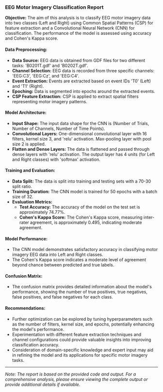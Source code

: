 ### EEG Motor Imagery Classification Report

**Objective:**
The aim of this analysis is to classify EEG motor imagery data into two classes (Left and Right) using Common Spatial Patterns (CSP) for feature extraction and a Convolutional Neural Network (CNN) for classification. The performance of the model is assessed using accuracy and Cohen's Kappa score.

#### **Data Preprocessing:**
- **Data Source:** EEG data is obtained from GDF files for two different tasks: 'B0201T.gdf' and 'B0202T.gdf'.
- **Channel Selection:** EEG data is recorded from three specific channels: 'EEG:C3', 'EEG:Cz', and 'EEG:C4'.
- **Event Extraction:** Events are extracted based on event IDs 'T0' (Left) and 'T1' (Right).
- **Epoching:** Data is segmented into epochs around the extracted events.
- **CSP Feature Extraction:** CSP is applied to extract spatial filters representing motor imagery patterns.

#### **Model Architecture:**
- **Input Shape:** The input data shape for the CNN is (Number of Trials, Number of Channels, Number of Time Points).
- **Convolutional Layers:** One-dimensional convolutional layer with 16 filters, kernel size 3, and 'relu' activation. Max-pooling layer with pool size 2 is applied.
- **Flatten and Dense Layers:** The data is flattened and passed through dense layers with 'relu' activation. The output layer has 4 units (for Left and Right classes) with 'softmax' activation.

#### **Training and Evaluation:**
- **Data Split:** The data is split into training and testing sets with a 70-30 split ratio.
- **Training Duration:** The CNN model is trained for 50 epochs with a batch size of 32.
- **Evaluation Metrics:** 
  - **Test Accuracy:** The accuracy of the model on the test set is approximately 74.77%.
  - **Cohen's Kappa Score:** The Cohen's Kappa score, measuring inter-rater agreement, is approximately 0.495, indicating moderate agreement.

#### **Model Performance:**
- The CNN model demonstrates satisfactory accuracy in classifying motor imagery EEG data into Left and Right classes.
- The Cohen's Kappa score indicates a moderate level of agreement beyond chance between predicted and true labels.

#### **Confusion Matrix:**
- The confusion matrix provides detailed information about the model's performance, showing the number of true positives, true negatives, false positives, and false negatives for each class.

#### **Recommendations:**
- Further optimization can be explored by tuning hyperparameters such as the number of filters, kernel size, and epochs, potentially enhancing the model's performance.
- Experimentation with different feature extraction techniques and channel configurations could provide valuable insights into improving classification accuracy.
- Consideration of domain-specific knowledge and expert input may aid in refining the model and its applications for specific motor imagery tasks.

---

*Note: The report is based on the provided code and output. For a comprehensive analysis, please ensure viewing the complete output or provide additional details if available.*
